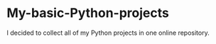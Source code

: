 # My-basic-Python-projects
I decided to collect all of my Python projects in one online repository.
